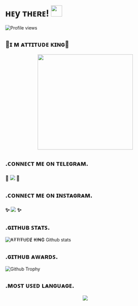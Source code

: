 #  ʜᴇy ᴛʜᴇʀᴇ! <img src="https://raw.githubusercontent.com/MartinHeinz/MartinHeinz/master/wave.gif" width="35px"> 

</p>

![Profile views](https://komarev.com/ghpvc/?username=ItsAttitudeking&color=blue&style=flat-square&label=Profile+Views)

</p>

## 👑ɪ ᴍ ᴀᴛᴛɪᴛᴜᴅᴇ ᴋɪɴɢ👑
</p>

<p align="center"><a href="https://t.me/alone_Shaurya_king"><img src="https://te.legra.ph/file/133b535b44a1bbaca3a33.jpg" width="300"></a></p>

</p>

## .ᴄᴏɴɴᴇᴄᴛ ᴍᴇ ᴏɴ ᴛᴇʟᴇɢʀᴀᴍ.

###  💫 <a href="https://t.me/Alone_Shaurya_king" target="black"><img src="https://img.shields.io/badge/₳₮₮ł₮ɄĐɆ ₭ł₦₲-30302f?style=flat&logo=telegram" /></a>  💫
</p>

## .ᴄᴏɴɴᴇᴄᴛ ᴍᴇ ᴏɴ ɪɴꜱᴛᴀɢʀᴀᴍ.

</p>

### ✨ <a href="https://instagram.com/shaurya_king_" target="blank"><img src="https://img.shields.io/badge/𝗦𝗛𝗔𝗨𝗥𝗬𝗔-30302f?style=flat&logo=instagram" /></a>  ✨

</p> 


##   **.ɢɪᴛʜᴜʙ ꜱᴛᴀᴛꜱ.**
![₳₮₮ł₮ɄĐɆ ₭ł₦₲ Github stats](https://github-readme-stats.vercel.app/api?username=itsattitudeking&show_icons=true&red=radical)

</p>

## **.ɢɪᴛʜᴜʙ ᴀᴡᴀʀᴅꜱ.**
![Github Trophy](https://github-profile-trophy.vercel.app/?username=ItsAttitudeking)

</p>

## **.ᴍᴏꜱᴛ ᴜꜱᴇᴅ ʟᴀɴɢᴜᴀɢᴇ.**
<p align="center"><a href="https://github.com/ItsAttitudeking"><img src="https://github-readme-stats.vercel.app/api/top-langs/?username=ItsAttitudeking&theme=radical&layout=compact"></a></p>

